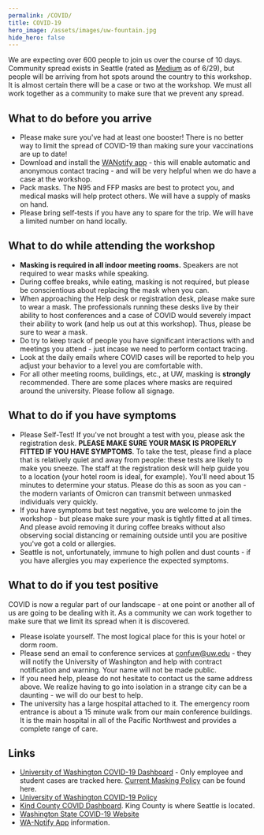 ```yaml
---
permalink: /COVID/
title: COVID-19
hero_image: /assets/images/uw-fountain.jpg
hide_hero: false
---
```


We are expecting over 600 people to join us over the course of 10 days. Community spread exists in Seattle (rated as [Medium](https://kingcounty.gov/depts/health/covid-19/data/community-level.aspx) as of 6/29), but people will be arriving from hot spots around the country to this workshop. It is almost certain there will be a case or two at the workshop. We must all work together as a community to make sure that we prevent any spread.

## What to do before you arrive

* Please make sure you've had at least one booster! There is no better way to limit the spread of COVID-19 than making sure your vaccinations are up to date!
* Download and install the [WANotify app](https://doh.wa.gov/emergencies/covid-19/wa-notify) - this will enable automatic and anonymous contact tracing - and will be very helpful when we do have a case at the workshop.
* Pack masks. The N95 and FFP masks are best to protect you, and medical masks will help protect others. We will have a supply of masks on hand.
* Please bring self-tests if you have any to spare for the trip. We will have a limited number on hand locally.

## What to do while attending the workshop

* **Masking is required in all indoor meeting rooms.** Speakers are not required to wear masks while speaking.
* During coffee breaks, while eating, masking is not required, but please be conscientious about replacing the mask when you can.
* When approaching the Help desk or registration desk, please make sure to wear a mask. The professionals running these desks live by their ability to host conferences and a case of COVID would severely impact their ability to work (and help us out at this workshop). Thus, please be sure to wear a mask.
* Do try to keep track of people you have significant interactions with and meetings you attend - just incase we need to perform contact tracing.
* Look at the daily emails where COVID cases will be reported to help you adjust your behavior to a level you are comfortable with.
* For all other meeting rooms, buildings, etc., at UW, masking is **strongly** recommended. There are some places where masks are required around the university. Please follow all signage.

## What to do if you have symptoms

* Please Self-Test! If you've not brought a test with you, please ask the registration desk. **PLEASE MAKE SURE YOUR MASK IS PROPERLY FITTED IF YOU HAVE SYMPTOMS**. To take the test, please find a place that is relatively quiet and away from people: these tests are likely to make you sneeze. The staff at the registration desk will help guide you to a location (your hotel room is ideal, for example). You'll need about 15 minutes to determine your status. Please do this as soon as you can - the modern variants of Omicron can transmit between unmasked individuals very quickly.
* If you have symptoms but test negative, you are welcome to join the workshop - but please make sure your mask is tightly fitted at all times. And please avoid removing it during coffee breaks without also observing social distancing or remaining outside until you are positive you've got a cold or allergies.
* Seattle is not, unfortunately, immune to high pollen and dust counts - if you have allergies you may experience the expected symptoms.

## What to do if you test positive

COVID is now a regular part of our landscape - at one point or another all of us are going to be dealing with it. As a community we can work together to make sure that we limit its spread when it is discovered.

* Please isolate yourself. The most logical place for this is your hotel or dorm room.
* Please send an email to conference services at [confuw@uw.edu](mailto:confuw@uw.edu) - they will notify the University of Washington and help with contract notification and warning. Your name will not be made public.
* If you need help, please do not hesitate to contact us the same address above. We realize having to go into isolation in a strange city can be a daunting - we will do our best to help.
* The university has a large hospital attached to it. The emergency room entrance is about a 15 minute walk from our main conference buildings. It is the main hospital in all of the Pacific Northwest and provides a complete range of care.

## Links

* [University of Washington COVID-19 Dashboard](https://www.washington.edu/coronavirus/testing-results/) - Only employee and student cases are tracked here. [Current Masking Policy](https://ehs.washington.edu/covid-19-prevention-and-response/face-covering-policy) can be found here.
* [University of Washington COVID-19 Policy](https://ehs.washington.edu/covid-19-prevention-and-response/covid-19-health-and-safety)
* [Kind County COVID Dashboard](https://kingcounty.gov/depts/health/covid-19/data.aspx). King County is where Seattle is located.
* [Washington State COVID-19 Website](https://coronavirus.wa.gov/)
* [WA-Notify App](https://doh.wa.gov/emergencies/covid-19/wa-notify) information.
